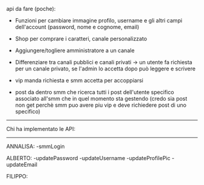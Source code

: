 api da fare (poche):

- Funzioni per cambiare immagine profilo, username e gli altri campi dell'account (password, nome e cognome, email)
- Shop per comprare i caratteri, canale personalizzato

- Aggiungere/togliere amministratore a un canale

- Differenziare tra canali pubblici e canali privati -> un utente fa richiesta per un canale privato, se l'admin lo accetta dopo può leggere e scrivere

- vip manda richiesta e smm accetta per accoppiarsi

- post da dentro smm che ricerca tutti i post dell'utente specifico associato all'smm che in quel momento sta gestendo
  (credo sia post non get perchè smm puo avere piu vip e deve richiedere post di uno specifico)

---

Chi ha implementato le API:

---

ANNALISA:
-smmLogin

ALBERTO:
-updatePassword
-updateUsername
-updateProfilePic
-updateEmail

FILIPPO:
